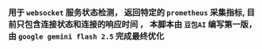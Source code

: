 ### 用于 `websocket` 服务状态检测， 返回特定的 `prometheus` 采集指标, 目前只包含连接状态和连接的响应时间 ， 本脚本由 `豆包AI` 编写第一版， 由 `google gemini flash 2.5` 完成最终优化